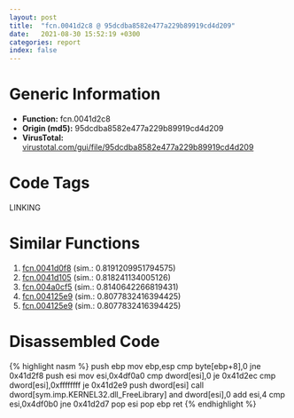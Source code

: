 ```yaml
---
layout: post
title:  "fcn.0041d2c8 @ 95dcdba8582e477a229b89919cd4d209"
date:   2021-08-30 15:52:19 +0300
categories: report
index: false
---
```


# Generic Information
- **Function:** fcn.0041d2c8
- **Origin (md5):** 95dcdba8582e477a229b89919cd4d209
- **VirusTotal:** [virustotal.com/gui/file/95dcdba8582e477a229b89919cd4d209][virustotal_ref]

# Code Tags
<span class="tag" id="LINKING">LINKING</span>


# Similar Functions

1. [fcn.0041d0f8][similar_1_ref] (sim.: 0.8191209951794575)
2. [fcn.0041d105][similar_2_ref] (sim.: 0.818241134005126)
3. [fcn.004a0cf5][similar_3_ref] (sim.: 0.8140642266819431)
4. [fcn.004125e9][similar_4_ref] (sim.: 0.8077832416394425)
5. [fcn.004125e9][similar_5_ref] (sim.: 0.8077832416394425)


# Disassembled Code

{% highlight nasm %}
push ebp
mov ebp,esp
cmp byte[ebp+8],0
jne 0x41d2f8
push esi
mov esi,0x4df0a0
cmp dword[esi],0
je 0x41d2ec
cmp dword[esi],0xffffffff
je 0x41d2e9
push dword[esi]
call dword[sym.imp.KERNEL32.dll_FreeLibrary]
and dword[esi],0
add esi,4
cmp esi,0x4df0b0
jne 0x41d2d7
pop esi
pop ebp
ret 
{% endhighlight %}


[similar_1_ref]: /report/fcn.0041d0f8@9e9e09e44e48901b1c3d0f12f9fa9c06
[similar_2_ref]: /report/fcn.0041d105@562a66888a24b489b80e1943b2f95b1e
[similar_3_ref]: /report/fcn.004a0cf5@4fe38de7c6c86a1bad209560fa052231
[similar_4_ref]: /report/fcn.004125e9@4e573fef868dafaa925d7d4b0a3f9a39
[similar_5_ref]: /report/fcn.004125e9@3126c42be5ff4667ca90db79e3d82aff
[virustotal_ref]: https://www.virustotal.com/gui/file/95dcdba8582e477a229b89919cd4d209